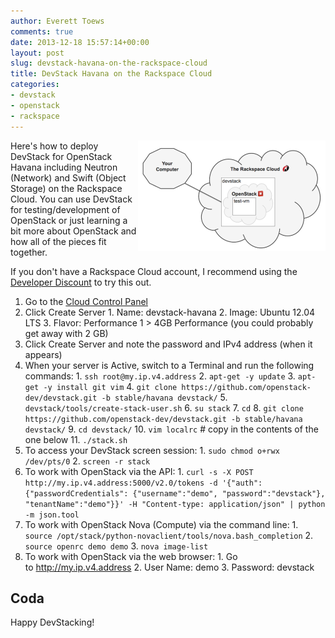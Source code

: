 ```yaml
---
author: Everett Toews
comments: true
date: 2013-12-18 15:57:14+00:00
layout: post
slug: devstack-havana-on-the-rackspace-cloud
title: DevStack Havana on the Rackspace Cloud
categories:
- devstack
- openstack
- rackspace
---
```


<img style="float:right" src="/img/posts/cloud-inception.png"/>Here's how to deploy DevStack for OpenStack Havana including Neutron (Network) and Swift (Object Storage) on the Rackspace Cloud. You can use DevStack for testing/development of OpenStack or just learning a bit more about OpenStack and how all of the pieces fit together.

If you don't have a Rackspace Cloud account, I recommend using the [Developer Discount](http://developer.rackspace.com/devtrial/) to try this out.

  1. Go to the [Cloud Control Panel](https://mycloud.rackspace.com/)
  2. Click Create Server
    1. Name: devstack-havana
    2. Image: Ubuntu 12.04 LTS
    3. Flavor: Performance 1 > 4GB Performance (you could probably get away with 2 GB)
  3. Click Create Server and note the password and IPv4 address (when it appears)
  4. When your server is Active, switch to a Terminal and run the following commands:
    1. `ssh root@my.ip.v4.address`
    2. `apt-get -y update`
    3. `apt-get -y install git vim`
    4. `git clone https://github.com/openstack-dev/devstack.git -b stable/havana devstack/`
    5. `devstack/tools/create-stack-user.sh`
    6. `su stack`
    7. `cd`
    8. `git clone https://github.com/openstack-dev/devstack.git -b stable/havana devstack/`
    9. `cd devstack/`
    10. `vim localrc` # copy in the contents of the one below
    11. `./stack.sh`
  5. To access your DevStack screen session:
    1. `sudo chmod o+rwx /dev/pts/0`
    2. `screen -r stack`
  6. To work with OpenStack via the API:
    1. `curl -s -X POST http://my.ip.v4.address:5000/v2.0/tokens -d '{"auth": {"passwordCredentials": {"username":"demo", "password":"devstack"}, "tenantName":"demo"}}' -H "Content-type: application/json" | python -m json.tool`
  7. To work with OpenStack Nova (Compute) via the command line:
    1. `source /opt/stack/python-novaclient/tools/nova.bash_completion`
    2. `source openrc demo demo`
    3. `nova image-list`
  8. To work with OpenStack via the web browser:
    1. Go to http://my.ip.v4.address
    2. User Name: demo
    3. Password: devstack

<script src="https://gist.github.com/everett-toews/8013110.js"></script>

## Coda

Happy DevStacking!
